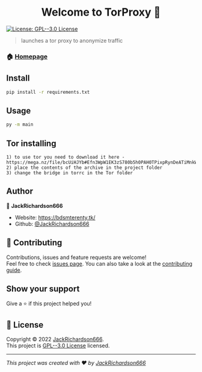 <h1 align="center">Welcome to TorProxy 👋</h1>
<p>
  <a href="https://www.gnu.org/licenses/gpl-3.0.html" target="_blank">
    <img alt="License: GPL--3.0 License" src="https://img.shields.io/badge/License-GPL--3.0 License-yellow.svg" />
  </a>
</p>

> launches a tor proxy to anonymize traffic

### 🏠 [Homepage](https://github.com/JackRichardson666/TorProxy)

## Install

```sh
pip install -r requirements.txt
```

## Usage

```sh
py -m main
```

## Tor installing

```
1) to use tor you need to download it here - https://mega.nz/file/bcUiHJYb#Efn3WpW1EK3zS780b5h0PAH0TPixpRynDeATiMnkWEY
2) place the contents of the archive in the project folder
3) change the bridge in torrc in the Tor folder
```

## Author

👤 **JackRichardson666**

* Website: https://bdsmterenty.tk/
* Github: [@JackRichardson666](https://github.com/JackRichardson666)

## 🤝 Contributing

Contributions, issues and feature requests are welcome!<br />Feel free to check [issues page](https://github.com/JackRichardson666/TorProxy/issues). You can also take a look at the [contributing guide](https://docs.github.com/en/get-started/quickstart/contributing-to-projects).

## Show your support

Give a ⭐️ if this project helped you!

## 📝 License

Copyright © 2022 [JackRichardson666](https://github.com/JackRichardson666).<br />
This project is [GPL--3.0 License](https://www.gnu.org/licenses/gpl-3.0.html) licensed.

***
_This project was created with ❤️ by [JackRichardson666](https://github.com/JackRichardson)_